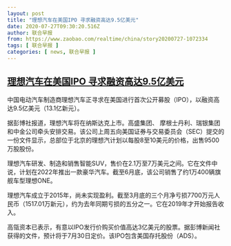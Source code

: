 ```yaml
---
layout: post
title: "理想汽车在美国IPO 寻求融资高达9.5亿美元"
date: 2020-07-27T09:30:20.516Z
author: 联合早报
from: https://www.zaobao.com/realtime/china/story20200727-1072334
tags: [ 联合早报 ]
categories: [ news, 联合早报 ]
---
```

<!--1595867520000-->
[理想汽车在美国IPO 寻求融资高达9.5亿美元](https://www.zaobao.com/realtime/china/story20200727-1072334)
------

<div>
<p>中国电动汽车制造商理想汽车正寻求在美国进行首次公开募股（IPO），以融资高达9.5亿美元（13.1亿新元）。</p><p>据彭博社报道，理想汽车将在纳斯达克上市。高盛集团、 摩根士丹利、瑞银集团和中金公司牵头安排交易。该公司上周五向美国证券与交易委员会（SEC）提交的一份文件显示，总部位于北京的理想汽计划以每股8至10美元的价格，出售9500万股股份。</p><p>理想汽车研发、制造和销售智能SUV，售价在2.1万至7万美元之间。它在文件中说，计划在2022年推出一款豪华汽车。截至6月底，该公司销售了约1万400辆旗舰车型理想ONE。</p><section id="imu"><div id="dfp-ad-imu1-wrapper" class="dfp-tag-wrapper"><div id="dfp-ad-imu1" class="dfp-tag-wrapper"></div></div></section><p>理想汽车成立于2015年，尚未实现盈利。截至3月底的三个月净亏损7700万元人民币（1517.01万新元），约为去年同期亏损的五分之一。它在2019年才开始报告收入。</p><p>高瓴资本已表示，有意以IPO发行价购买价值高达3亿美元的股票。据彭博新闻社获得的文件，预计将于7月30日定价。该IPO包含美国存托股份（ADS）。</p><div id="innity-in-post"></div><div id="dfp-ad-midarticlespecial-wrapper" class="dfp-tag-wrapper"><div id="dfp-ad-midarticlespecial" class="dfp-tag-wrapper"></div></div>
</div>
